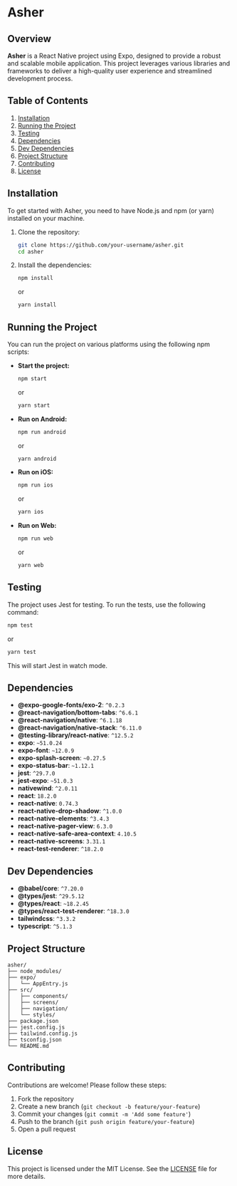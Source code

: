 # Asher

## Overview

**Asher** is a React Native project using Expo, designed to provide a robust and scalable mobile application. This project leverages various libraries and frameworks to deliver a high-quality user experience and streamlined development process.

## Table of Contents

1. [Installation](#installation)
2. [Running the Project](#running-the-project)
3. [Testing](#testing)
4. [Dependencies](#dependencies)
5. [Dev Dependencies](#dev-dependencies)
6. [Project Structure](#project-structure)
7. [Contributing](#contributing)
8. [License](#license)

## Installation

To get started with Asher, you need to have Node.js and npm (or yarn) installed on your machine. 

1. Clone the repository:
   ```sh
   git clone https://github.com/your-username/asher.git
   cd asher
   ```

2. Install the dependencies:
   ```sh
   npm install
   ```
   or
   ```sh
   yarn install
   ```

## Running the Project

You can run the project on various platforms using the following npm scripts:

- **Start the project:**
  ```sh
  npm start
  ```
  or
  ```sh
  yarn start
  ```

- **Run on Android:**
  ```sh
  npm run android
  ```
  or
  ```sh
  yarn android
  ```

- **Run on iOS:**
  ```sh
  npm run ios
  ```
  or
  ```sh
  yarn ios
  ```

- **Run on Web:**
  ```sh
  npm run web
  ```
  or
  ```sh
  yarn web
  ```

## Testing

The project uses Jest for testing. To run the tests, use the following command:

```sh
npm test
```
or
```sh
yarn test
```

This will start Jest in watch mode.

## Dependencies

- **@expo-google-fonts/exo-2**: `^0.2.3`
- **@react-navigation/bottom-tabs**: `^6.6.1`
- **@react-navigation/native**: `^6.1.18`
- **@react-navigation/native-stack**: `^6.11.0`
- **@testing-library/react-native**: `^12.5.2`
- **expo**: `~51.0.24`
- **expo-font**: `~12.0.9`
- **expo-splash-screen**: `~0.27.5`
- **expo-status-bar**: `~1.12.1`
- **jest**: `^29.7.0`
- **jest-expo**: `~51.0.3`
- **nativewind**: `^2.0.11`
- **react**: `18.2.0`
- **react-native**: `0.74.3`
- **react-native-drop-shadow**: `^1.0.0`
- **react-native-elements**: `^3.4.3`
- **react-native-pager-view**: `6.3.0`
- **react-native-safe-area-context**: `4.10.5`
- **react-native-screens**: `3.31.1`
- **react-test-renderer**: `^18.2.0`

## Dev Dependencies

- **@babel/core**: `^7.20.0`
- **@types/jest**: `^29.5.12`
- **@types/react**: `~18.2.45`
- **@types/react-test-renderer**: `^18.3.0`
- **tailwindcss**: `^3.3.2`
- **typescript**: `^5.1.3`

## Project Structure

```plaintext
asher/
├── node_modules/
├── expo/
│   └── AppEntry.js
├── src/
│   ├── components/
│   ├── screens/
│   ├── navigation/
│   └── styles/
├── package.json
├── jest.config.js
├── tailwind.config.js
├── tsconfig.json
└── README.md
```

## Contributing

Contributions are welcome! Please follow these steps:

1. Fork the repository
2. Create a new branch (`git checkout -b feature/your-feature`)
3. Commit your changes (`git commit -m 'Add some feature'`)
4. Push to the branch (`git push origin feature/your-feature`)
5. Open a pull request

## License

This project is licensed under the MIT License. See the [LICENSE](LICENSE) file for more details.
